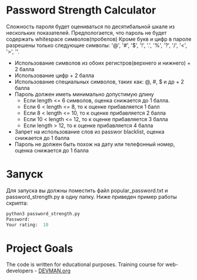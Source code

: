 # Password Strength Calculator

Сложность пароля будет оцениваться по десятибальной шкале из нескольких показателей.
Предпологается, что пароль не будет содержать whitespace символов(пробелов)
Кроме букв и цифр в пароле разрешены только следующие символы: '@', '#', '$', '!', '.', '%', '?', '/', '<', '>', '\'. 

  * Использование символов из обоих регистров(верхнего и нижнего) + 2 балла
  * Использование цифр + 2 балла
  * Использование специальных символов, таких как: @, #, $ и др + 2 балла
  * Пароль должен иметь минимально допустимую длину  
    * Если length <= 6 символов, оценка снижается до 1 балла. 
    * Если 6 < length <= 8, то к оценке прибавляется 1 балл
    * Если 8 < length <= 10, то к оценке прибавляется 2 балла
    * Если 10 < length <= 12, то к оценке прибавляется 3 балла 
    * Если length > 12, то к оценке прибавляется 4 балла
  * Запрет на использование слов из passwor blacklist, оценка снижается до 1 балла
  * Пароль не должен быть похож на дату или телефонный номер, оценка снижается до 1 балла

# Запуск

Для запуска вы должны поместить файл popular_password.txt и password_strength.py в одну папку.
Ниже приведен пример работы скрипта:
```python
python3 password_strength.py
Password: 
Your rating:  10
```


# Project Goals

The code is written for educational purposes. Training course for web-developers - [DEVMAN.org](https://devman.org)

